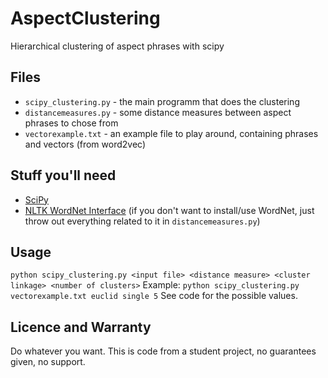 # AspectClustering
Hierarchical clustering of aspect phrases with scipy

## Files
- `scipy_clustering.py` - the main programm that does the clustering
- `distancemeasures.py` - some distance measures between aspect phrases to chose from
- `vectorexample.txt` - an example file to play around, containing phrases and vectors (from word2vec)

## Stuff you'll need
- [SciPy](https://www.scipy.org/)
- [NLTK WordNet Interface](http://www.nltk.org/howto/wordnet.html)
  (if you don't want to install/use WordNet, just throw out everything related to it in `distancemeasures.py`)

## Usage
`python scipy_clustering.py <input file> <distance measure> <cluster linkage> <number of clusters>`
Example:
`python scipy_clustering.py vectorexample.txt euclid single 5`
See code for the possible values.

## Licence and Warranty
Do whatever you want. This is code from a student project, no guarantees given, no support.
